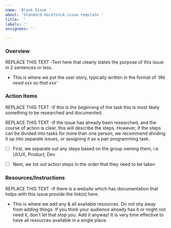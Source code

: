 ```yaml
---
name: 'Blank Issue '
about: 'Standard HackforLA issue template '
title: ''
labels: ''
assignees: ''

---
```


### Overview
REPLACE THIS TEXT -Text here that clearly states the purpose of this issue in 2 sentences or less.

- This is where we put the user story, typically written in the format of _'We need xxx so that xxx'_

### Action Items
REPLACE THIS TEXT -If this is the beginning of the task this is most likely something to be researched and documented.

REPLACE THIS TEXT -If the issue has already been researched, and the course of action is clear, this will describe the steps.  However, if the steps can be divided into tasks for more than one person, we recommend dividing it up into separate issues, or assigning it as a pair programming task.

- [ ] First, we separate out any steps based on the group owning them, i.e. UI/UX, Product, Dev

- [ ] Next, we list out action steps in the order that they need to be taken 

### Resources/Instructions
REPLACE THIS TEXT -If there is a website which has documentation that helps with this issue provide the link(s) here.

- This is where we add any & all available resources. Do not shy away from adding things. If you think your audience already has it or might not need it, don't let that stop you. Add it anyway! It is very time effective to have all resources available in a single place.

